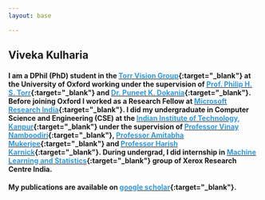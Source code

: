 ```yaml
---
layout: base

---
```

## Viveka Kulharia

#### I am a DPhil (PhD) student in the [<font color="#3498DB">Torr Vision Group</font>](http://www.robots.ox.ac.uk/~tvg/){:target="_blank"} at the University of Oxford working under the supervision of [<font color="#3498DB">Prof. Philip H. S. Torr</font>](http://www.robots.ox.ac.uk/~phst/){:target="_blank"} and [<font color="#3498DB">Dr. Puneet K. Dokania</font>](https://puneetkdokania.github.io/){:target="_blank"}. Before joining Oxford I worked as a Research Fellow at [<font color="#3498DB">Microsoft Research India</font>](https://www.microsoft.com/en-us/research/lab/microsoft-research-india/){:target="_blank"}. I did my undergraduate in Computer Science and Engineering (CSE) at the [<font color="#3498DB">Indian Institute of Technology, Kanpur</font>](http://www.cse.iitk.ac.in/){:target="_blank"} under the supervision of [<font color="#3498DB">Professor Vinay Namboodiri</font>](http://www.cse.iitk.ac.in/users/vinaypn/){:target="_blank"}, [<font color="#3498DB">Professor Amitabha Mukerjee</font>](http://www.cse.iitk.ac.in/users/amit/){:target="_blank"} and [<font color="#3498DB">Professor Harish Karnick</font>](http://www.iitk.ac.in/new/dr-harish-karnick){:target="_blank"}. During undergrad, I did internship in [<font color="#3498DB">Machine Learning and Statistics</font>](http://www.xrci.xerox.com/data-analytics/machine-learning-and-statistics){:target="_blank"} group of Xerox Research Centre India.

#### My publications are available on [<font color="#3498DB">google scholar</font>](https://scholar.google.com/citations?user=wjrOaIIAAAAJ){:target="_blank"}.
